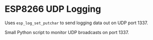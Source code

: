# ESP8266 UDP Logging
Uses `esp_log_set_putchar` to send logging data out on UDP port 1337.

Small Python script to monitor UDP broadcasts on port 1337.
